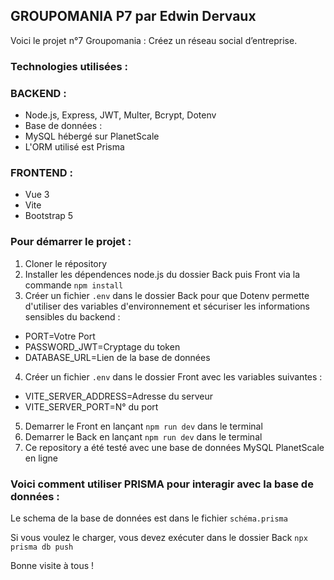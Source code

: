 ## GROUPOMANIA P7 par Edwin Dervaux

Voici le projet n°7 Groupomania : Créez un réseau social d’entreprise.

### Technologies utilisées :

### BACKEND :
- Node.js, Express, JWT, Multer, Bcrypt, Dotenv
- Base de données : 
- MySQL hébergé sur PlanetScale
- L'ORM utilisé est Prisma 

### FRONTEND : 
- Vue 3
- Vite
- Bootstrap 5

### Pour démarrer le projet : 

1. Cloner le répository
2. Installer les dépendences node.js du dossier Back puis Front via la commande `npm install`
3. Créer un fichier `.env` dans le dossier Back pour que Dotenv permette d'utiliser des variables d'environnement et sécuriser les informations sensibles du backend : 
- PORT=Votre Port
- PASSWORD_JWT=Cryptage du token
- DATABASE_URL=Lien de la base de données
4. Créer un fichier `.env` dans le dossier Front avec les variables suivantes :
- VITE_SERVER_ADDRESS=Adresse du serveur
- VITE_SERVER_PORT=N° du port
5. Demarrer le Front en lançant `npm run dev` dans le terminal
6. Demarrer le Back en lançant `npm run dev` dans le terminal
7. Ce repository a été testé avec une base de données MySQL PlanetScale en ligne


### Voici comment utiliser PRISMA pour interagir avec la base de données :

Le schema de la base de données est dans le fichier `schéma.prisma`

Si vous voulez le charger, vous devez exécuter dans le dossier Back `npx prisma db push` 


Bonne visite à tous !